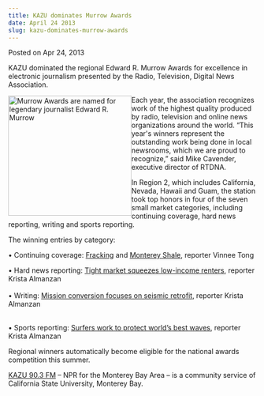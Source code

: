 ```yaml
---
title: KAZU dominates Murrow Awards
date: April 24 2013
slug: kazu-dominates-murrow-awards
---
```





<span class="date">Posted on Apr 24, 2013    </span>
<p>KAZU dominated the regional Edward R. Murrow Awards for
excellence in electronic journalism presented by the Radio,
Television, Digital News Association.</p>
<p><img alt="Murrow Awards are named for legendary journalist Edward R. Murrow" src="http://news.csumb.edu/sites/default/files/65/attachments/news/images/murrow-2013-square.jpg" style="float:left; width:250px; height:243px">Each year, the
association recognizes work of the highest quality produced by
radio, television and online news organizations around the world.
&#x201C;This year&apos;s winners represent the outstanding work being done in
local newsrooms, which we are proud to recognize,&#x201D; said Mike
Cavender, executive director of RTDNA.</img></p>
<p>In Region 2, which includes California, Nevada, Hawaii and Guam,
the station took top honors in four of the seven small market
categories, including continuing coverage, hard news reporting,
writing and sports reporting.</p>
<p>The winning entries by category:</p>
<p>&#x2022; Continuing coverage: <a href="http://kazu.org/post/what-oil-companies-see-monterey-shale" rel="nofollow">Fracking</a> and <a href="http://kazu.org/post/monterey-county-pushes-back-fracking" rel="nofollow">Monterey Shale</a>, reporter Vinnee Tong</p>
<p>&#x2022; Hard news reporting: <a href="http://kazu.org/post/tight-market-squeezes-low-income-renters" rel="nofollow">Tight market squeezes low-income renters</a>,
reporter Krista Almanzan<br>
<br>
&#x2022; Writing: <a href="http://kazu.org/post/mission-conversion-focuses-seismic-retrofit" rel="nofollow">Mission conversion focuses on seismic retrofit</a>,
reporter Krista Almanzan</br></br></p>
<p>&#x2022; Sports reporting: <a href="http://kazu.org/post/surfers-work-protect-world-s-best-waves" rel="nofollow">Surfers work to protect world&#x2019;s best waves</a>, reporter
Krista Almanzan</p>
<p>Regional winners automatically become eligible for the national
awards competition this summer.</p>
<p><a href="http://kazu.org" rel="nofollow">KAZU 90.3 FM</a> &#x2013; NPR
for the Monterey Bay Area &#x2013; is a community service of California
State University, Monterey Bay.</p>
<p><br>
&#xA0;</br></p>





